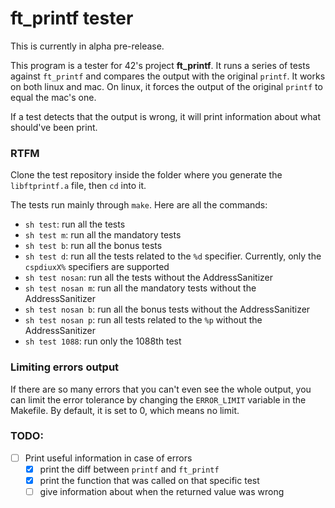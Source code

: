 # ft_printf tester

This is currently in alpha pre-release.

This program is a tester for 42's project **ft_printf**.
It runs a series of tests against `ft_printf` and compares the output with 
the original `printf`. It works on both linux and mac. On linux, it forces the
output of the original `printf` to equal the mac's one.

If a test detects that the output is wrong, it will print information about
what should've been print.

### RTFM

Clone the test repository inside the folder where you generate the `libftprintf.a`
file, then `cd` into it.

The tests run mainly through `make`. Here are all the commands:

* `sh test`: run all the tests
* `sh test m`: run all the mandatory tests
* `sh test b`: run all the bonus tests
* `sh test d`: run all the tests related to the `%d` specifier. Currently, only the
`cspdiuxX%` specifiers are supported
* `sh test nosan`: run all the tests without the AddressSanitizer
* `sh test nosan m`: run all the mandatory tests without the AddressSanitizer
* `sh test nosan b`: run all the bonus tests without the AddressSanitizer
* `sh test nosan p`: run all tests related to the `%p` without the AddressSanitizer
* `sh test 1088`: run only the 1088th test

### Limiting errors output

If there are so many errors that you can't even see the whole output, you can
limit the error tolerance by changing the `ERROR_LIMIT` variable in the Makefile.
By default, it is set to 0, which means no limit.


### TODO:
- [ ] Print useful information in case of errors
    - [x] print the diff between `printf` and `ft_printf`
    - [x] print the function that was called on that specific test
    - [ ] give information about when the returned value was wrong
